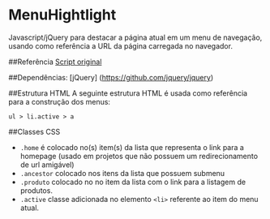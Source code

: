 # MenuHightlight
Javascript/jQuery para destacar a página atual em um menu de navegação, usando como referência a URL da página carregada no navegador.

##Referência
[Script original](http://www.paulund.co.uk/use-jquery-to-highlight-active-menu-item)

##Dependências:
[jQuery] (https://github.com/jquery/jquery)

##Estrutura HTML
A seguinte estrutura HTML é usada como referência para a construção dos menus:

```
ul > li.active > a
```

##Classes CSS
- ```.home``` é colocado no(s) item(s) da lista que representa o link para a homepage (usado em projetos que não possuem um redirecionamento de url amigável)
- ```.ancestor``` colocado nos itens da lista que possuem submenu
- ```.produto``` colocado no no item da lista com o link para a listagem de produtos.
- ```.active``` classe adicionada no elemento ```<li>``` referente ao item do menu atual.
